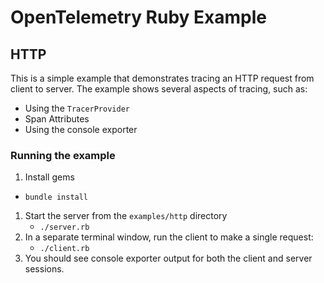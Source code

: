 # OpenTelemetry Ruby Example

## HTTP

This is a simple example that demonstrates tracing an HTTP request from client to server. The example shows several aspects of tracing, such as:

* Using the `TracerProvider`
* Span Attributes
* Using the console exporter

### Running the example

1. Install gems
  * `bundle install`
1. Start the server from the `examples/http` directory
	* `./server.rb`
1. In a separate terminal window, run the client to make a single request:
	* `./client.rb`
1. You should see console exporter output for both the client and server sessions.

